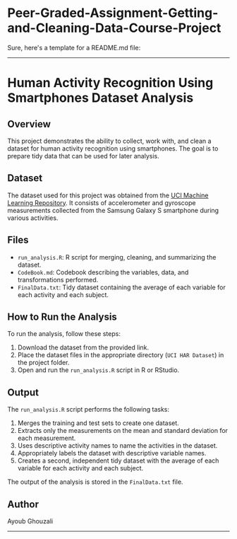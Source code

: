 # Peer-Graded-Assignment-Getting-and-Cleaning-Data-Course-Project
Sure, here's a template for a README.md file:

---

# Human Activity Recognition Using Smartphones Dataset Analysis

## Overview

This project demonstrates the ability to collect, work with, and clean a dataset for human activity recognition using smartphones. The goal is to prepare tidy data that can be used for later analysis.

## Dataset

The dataset used for this project was obtained from the [UCI Machine Learning Repository](http://archive.ics.uci.edu/ml/datasets/Human+Activity+Recognition+Using+Smartphones). It consists of accelerometer and gyroscope measurements collected from the Samsung Galaxy S smartphone during various activities.

## Files

- `run_analysis.R`: R script for merging, cleaning, and summarizing the dataset.
- `CodeBook.md`: Codebook describing the variables, data, and transformations performed.
- `FinalData.txt`: Tidy dataset containing the average of each variable for each activity and each subject.

## How to Run the Analysis

To run the analysis, follow these steps:
1. Download the dataset from the provided link.
2. Place the dataset files in the appropriate directory (`UCI HAR Dataset`) in the project folder.
3. Open and run the `run_analysis.R` script in R or RStudio.

## Output

The `run_analysis.R` script performs the following tasks:
1. Merges the training and test sets to create one dataset.
2. Extracts only the measurements on the mean and standard deviation for each measurement.
3. Uses descriptive activity names to name the activities in the dataset.
4. Appropriately labels the dataset with descriptive variable names.
5. Creates a second, independent tidy dataset with the average of each variable for each activity and each subject.

The output of the analysis is stored in the `FinalData.txt` file.

## Author

Ayoub Ghouzali



---


